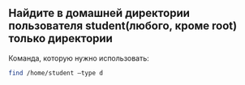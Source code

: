 ## Найдите в домашней директории пользователя student(любого, кроме root) только директории

Команда, которую нужно использовать: 

```bash
find /home/student –type d
```


